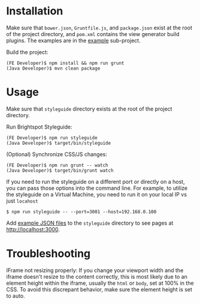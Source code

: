 # Installation

Make sure that `bower.json`, `Gruntfile.js`, and `package.json` exist at the
root of the project directory, and `pom.xml` contains the view generator build
plugins. The examples are in the [example](example) sub-project.

Build the project:

    (FE Developer)$ npm install && npm run grunt
    (Java Developer)$ mvn clean package

# Usage

Make sure that `styleguide` directory exists at the root of the project
directory.

Run Brightspot Styleguide:

    (FE Developer)$ npm run styleguide
    (Java Developer)$ target/bin/styleguide

(Optional) Synchronize CSS/JS changes:

    (FE Developer)$ npm run grunt -- watch
    (Java Developer)$ target/bin/grunt watch

If you need to run the styleguide on a different port or directly on a host, you can pass those options into the command line. For example, to utilize the styleguide on a Virtual Machine, you need to run it on your local IP vs just `locahost`

    $ npm run styleguide -- --port=3001 --host=192.168.0.100

Add [example JSON files](example/styleguide) to the `styleguide`
directory to see pages at [http://localhost:3000](http://localhost:3000).

# Troubleshooting

IFrame not resizing properly:
If you change your viewport width and the iframe doesn't resize to the content correctly, this is most likely due to an element height within the iframe, usually the `html` or `body`, set at 100% in the CSS. To avoid this discrepant behavior, make sure the element height is set to auto.
